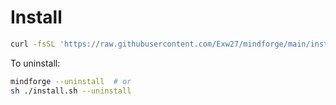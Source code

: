 # Install

```bash
curl -fsSL 'https://raw.githubusercontent.com/Exw27/mindforge/main/install.sh?ts=now' | sh -s -- --force-deps
```

To uninstall:

```bash
mindforge --uninstall  # or
sh ./install.sh --uninstall
```
